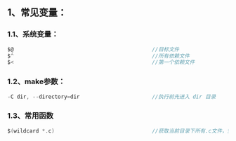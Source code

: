 ## 1、常见变量：

### 1.1、系统变量：

```C
$@                                            //目标文件
$^                                            //所有依赖文件
$<                                            //第一个依赖文件
```

### 1.2、make参数：

```c
-C dir, --directory=dir                       //执行前先进入 dir 目录
```

### 1.3、常用函数

```c
$(wildcard *.c)                               //获取当前目录下所有.c文件，空格分割


```

